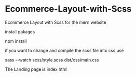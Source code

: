# Ecommerce-Layout-with-Scss
Ecommerce Layout with Scss for the mern website 

install pakages

npm install

if you want to change and compile the scss file into css use 

sass --watch scss/style.scss dist/css/main.css

The Landing page is index.html
